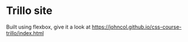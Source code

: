 # Trillo site

Built using flexbox, give it a look at https://johncol.github.io/css-course-trillo/index.html
